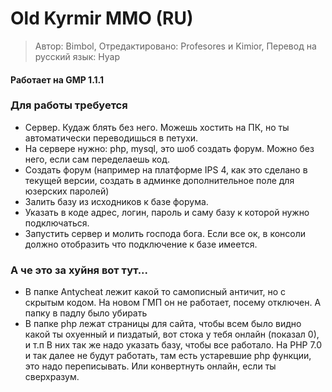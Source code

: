 # Old Kyrmir MMO (RU)
 
> Автор: Bimbol, Отредактировано: Profesores и Kimior, Перевод на русский язык: Нуар


#### Работает на GMP 1.1.1

### Для работы требуется
* Сервер. Кудаж блять без него. Можешь хостить на ПК, но ты автоматически переводишься в петухи.
* На сервере нужно: php, mysql, это шоб создать форум. Можно без него, если сам переделаешь код.
* Создать форум (например на платформе IPS 4, как это сделано в текущей версии, создать в админке дополнительное поле для юзерских паролей)
* Залить базу из исходников к базе форума.
* Указать в коде адрес, логин, пароль и саму базу к которой нужно подключаться.
* Запустить сервер и молить господа бога. Если все ок, в консоли должно отобразить что подключение к базе имеется.

### А че это за хуйня вот тут...
* В папке Antycheat лежит какой то самописный античит, но с скрытым кодом. На новом ГМП он не работает, посему отключен. А папку в падлу было убирать
* В папке php лежат страницы для сайта, чтобы всем было видно какой ты охуенный и пиздатый, вот стока у тебя онлайн (показал 0), и т.п В них так же надо указать базу, чтобы все работало. На PHP 7.0 и так далее не будут работать, там есть устаревшие php функции, это надо переписывать. Или конвертнуть онлайн, если ты сверхразум.
